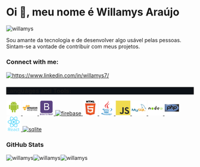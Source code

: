 <h1>Oi 👋, meu nome é Willamys Araújo</h1>

<p align="left"> <img src="https://komarev.com/ghpvc/?username=willamys&label=Profile%20views&color=0e75b6&style=flat" alt="willamys" /> </p>

Sou amante da tecnologia e de desenvolver algo usável pelas pessoas. Sintam-se a vontade de contribuir com meus projetos.

<h3 align="left">Connect with me:</h3>
<p align="left">
<a href="https://linkedin.com/in/https://www.linkedin.com/in/willamys7/" target="blank"><img align="center" src="https://raw.githubusercontent.com/rahuldkjain/github-profile-readme-generator/master/src/images/icons/Social/linked-in-alt.svg" alt="https://www.linkedin.com/in/willamys7/" height="30" width="40" /></a>
</p>

<h3 align="left" style="background-color: #0D1117">Languages and Tools:</h3>
<p align="left"> <a href="https://developer.android.com" target="_blank"> <img src="https://raw.githubusercontent.com/devicons/devicon/master/icons/android/android-original-wordmark.svg" alt="android" width="40" height="40"/> </a> <a href="https://aws.amazon.com" target="_blank"> <img src="https://raw.githubusercontent.com/devicons/devicon/master/icons/amazonwebservices/amazonwebservices-original-wordmark.svg" alt="aws" width="40" height="40"/> </a> <a href="https://getbootstrap.com" target="_blank"> <img src="https://raw.githubusercontent.com/devicons/devicon/master/icons/bootstrap/bootstrap-plain-wordmark.svg" alt="bootstrap" width="40" height="40"/> </a> <a href="https://firebase.google.com/" target="_blank"> <img src="https://www.vectorlogo.zone/logos/firebase/firebase-icon.svg" alt="firebase" width="40" height="40"/> </a> <a href="https://www.w3.org/html/" target="_blank"> <img src="https://raw.githubusercontent.com/devicons/devicon/master/icons/html5/html5-original-wordmark.svg" alt="html5" width="40" height="40"/> </a> <a href="https://www.java.com" target="_blank"> <img src="https://raw.githubusercontent.com/devicons/devicon/master/icons/java/java-original.svg" alt="java" width="40" height="40"/> </a> <a href="https://developer.mozilla.org/en-US/docs/Web/JavaScript" target="_blank"> <img src="https://raw.githubusercontent.com/devicons/devicon/master/icons/javascript/javascript-original.svg" alt="javascript" width="40" height="40"/> </a> <a href="https://www.mysql.com/" target="_blank"> <img src="https://raw.githubusercontent.com/devicons/devicon/master/icons/mysql/mysql-original-wordmark.svg" alt="mysql" width="40" height="40"/> </a> <a href="https://nodejs.org" target="_blank"> <img src="https://raw.githubusercontent.com/devicons/devicon/master/icons/nodejs/nodejs-original-wordmark.svg" alt="nodejs" width="40" height="40"/> </a> <a href="https://www.php.net" target="_blank"> <img src="https://raw.githubusercontent.com/devicons/devicon/master/icons/php/php-original.svg" alt="php" width="40" height="40"/> </a> <a href="https://reactjs.org/" target="_blank"> <img src="https://raw.githubusercontent.com/devicons/devicon/master/icons/react/react-original-wordmark.svg" alt="react" width="40" height="40"/> </a> <a href="https://www.sqlite.org/" target="_blank"> <img src="https://www.vectorlogo.zone/logos/sqlite/sqlite-icon.svg" alt="sqlite" width="40" height="40"/> </a> </p>

### GitHub Stats

<img align="left" src="https://github-readme-stats.vercel.app/api?username=willamys&theme=dark&show_icons=true&locale=en" alt="willamys" />
<img align="left" src="https://github-readme-stats.vercel.app/api/top-langs?username=willamys&theme=dark&show_icons=true&locale=en&layout=compact" alt="willamys" />
<img align="left" src="https://github-readme-streak-stats.herokuapp.com/?user=willamys&theme=dark&show_icons=true" alt="willamys" />

